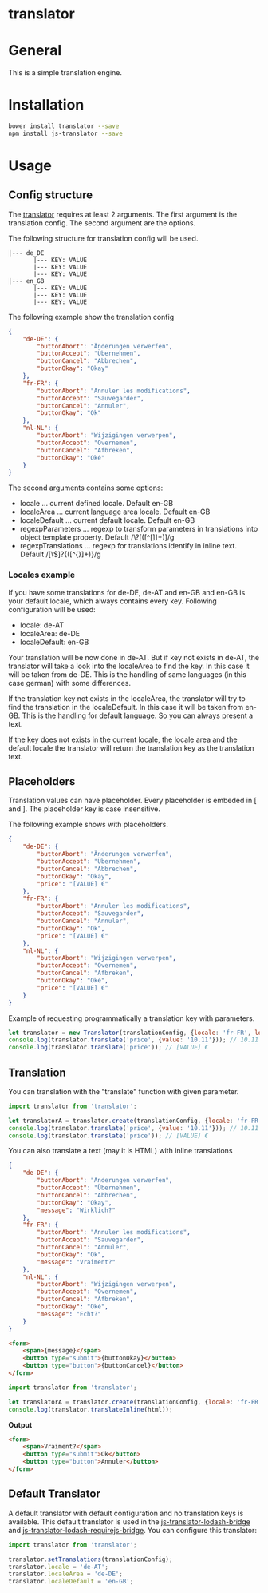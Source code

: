 # translator
# General
This is a simple translation engine. 

# Installation
```bash
bower install translator --save
npm install js-translator --save
```

# Usage
## Config structure
The [translator](src/index.js) requires at least 2 arguments. The first argument is the translation config. The second argument are the options. 

The following structure for translation config will be used.

```text
|--- de_DE
       |--- KEY: VALUE
       |--- KEY: VALUE
       |--- KEY: VALUE
|--- en_GB
       |--- KEY: VALUE
       |--- KEY: VALUE
       |--- KEY: VALUE
```

The following example show the translation config
```json
{
    "de-DE": {
        "buttonAbort": "Änderungen verwerfen",
        "buttonAccept": "Übernehmen",
        "buttonCancel": "Abbrechen",
        "buttonOkay": "Okay"
    },
    "fr-FR": {
        "buttonAbort": "Annuler les modifications",
        "buttonAccept": "Sauvegarder",
        "buttonCancel": "Annuler",
        "buttonOkay": "Ok"
    },
    "nl-NL": {
        "buttonAbort": "Wijzigingen verwerpen",
        "buttonAccept": "Overnemen",
        "buttonCancel": "Afbreken",
        "buttonOkay": "Oké"
    }
}
```

The second arguments contains some options:
- locale ... current defined locale. Default en-GB
- localeArea ... current language area locale. Default en-GB
- localeDefault ... current default locale. Default en-GB
- regexpParameters ... regexp to transform parameters in translations into object template property. Default /\\?\[([^\[\]]+)\]/g 
- regexpTranslations ... regexp for translations identify in inline text. Default /[\\\$]?\{([^{}]+)\}/g

### Locales example
If you have some translations for de-DE, de-AT and en-GB and en-GB is your default locale, which always contains every key.
Following configuration will be used:
- locale: de-AT
- localeArea: de-DE
- localeDefault: en-GB

Your translation will be now done in de-AT. But if key not exists in de-AT, the translator will take a look into the localeArea to find the key. In this case it will be taken from de-DE.
This is the handling of same languages (in this case german) with some differences.

If the translation key not exists in the localeArea, the translator will try to find the translation in the localeDefault. In this case it will be taken from en-GB.
This is the handling for default language. So you can always present a text.

If the key does not exists in the current locale, the locale area and the default locale the translator will return the translation key as the translation text.

## Placeholders

Translation values can have placeholder. Every placeholder is embeded in [ and ]. The placeholder key is case insensitive. 

The following example shows with placeholders.
```json
{
    "de-DE": {
        "buttonAbort": "Änderungen verwerfen",
        "buttonAccept": "Übernehmen",
        "buttonCancel": "Abbrechen",
        "buttonOkay": "Okay",
        "price": "[VALUE] €"
    },
    "fr-FR": {
        "buttonAbort": "Annuler les modifications",
        "buttonAccept": "Sauvegarder",
        "buttonCancel": "Annuler",
        "buttonOkay": "Ok",
        "price": "[VALUE] €"
    },
    "nl-NL": {
        "buttonAbort": "Wijzigingen verwerpen",
        "buttonAccept": "Overnemen",
        "buttonCancel": "Afbreken",
        "buttonOkay": "Oké",
        "price": "[VALUE] €"
    }
}
```

Example of requesting programmatically a translation key with parameters.
```js
let translator = new Translator(translationConfig, {locale: 'fr-FR', localeDefault: 'de-DE'});
console.log(translator.translate('price', {value: '10.11'})); // 10.11 €
console.log(translator.translate('price')); // [VALUE] €
```

## Translation
You can translation with the "translate" function with given parameter.
```javascript
import translator from 'translator';

let translatorA = translator.create(translationConfig, {locale: 'fr-FR', localeDefault: 'de-DE'});
console.log(translator.translate('price', {value: '10.11'})); // 10.11 €
console.log(translator.translate('price')); // [VALUE] €
```

You can also translate a text (may it is HTML) with inline translations
```json
{
    "de-DE": {
        "buttonAbort": "Änderungen verwerfen",
        "buttonAccept": "Übernehmen",
        "buttonCancel": "Abbrechen",
        "buttonOkay": "Okay",
        "message": "Wirklich?"
    },
    "fr-FR": {
        "buttonAbort": "Annuler les modifications",
        "buttonAccept": "Sauvegarder",
        "buttonCancel": "Annuler",
        "buttonOkay": "Ok",
        "message": "Vraiment?"
    },
    "nl-NL": {
        "buttonAbort": "Wijzigingen verwerpen",
        "buttonAccept": "Overnemen",
        "buttonCancel": "Afbreken",
        "buttonOkay": "Oké",
        "message": "Echt?"
    }
}
```
```html
<form>
    <span>{message}</span>
    <button type="submit">{buttonOkay}</button>
    <button type="button">{buttonCancel}</button>
</form>
```
```javascript
import translator from 'translator';

let translatorA = translator.create(translationConfig, {locale: 'fr-FR', localeDefault: 'de-DE'});
console.log(translator.translateInline(html));
```

**Output**
```html
<form>
    <span>Vraiment?</span>
    <button type="submit">Ok</button>
    <button type="button">Annuler</button>
</form>
```

## Default Translator
A default translator with default configuration and no translation keys is available. This default translator is used in the [js-translator-lodash-bridge](https://github.com/DasRed/js-translator-lodash-bridge) and [js-translator-lodash-requirejs-bridge](https://github.com/DasRed/js-translator-lodash-requirejs-bridge).
You can configure this translator:
```javascript
import translator from 'translator';

translator.setTranslations(translationConfig);
translator.locale = 'de-AT';
translator.localeArea = 'de-DE';
translator.localeDefault = 'en-GB';
```
